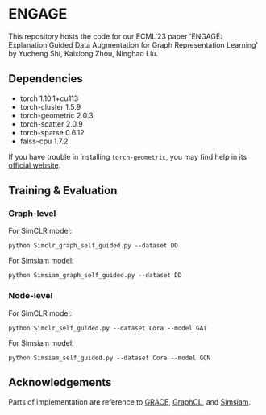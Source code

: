 # ENGAGE
This repository hosts the code for our ECML'23 paper 'ENGAGE: Explanation Guided Data Augmentation for Graph Representation Learning' by Yucheng Shi, Kaixiong Zhou, Ninghao Liu.

## Dependencies
* torch 1.10.1+cu113 
* torch-cluster 1.5.9 
* torch-geometric 2.0.3 
* torch-scatter 2.0.9
* torch-sparse 0.6.12
* faiss-cpu 1.7.2

If you have trouble in installing `torch-geometric`, you may find help in its [official website](https://pytorch-geometric.readthedocs.io/en/latest/notes/installation.html).

## Training & Evaluation
### Graph-level
For SimCLR model:
```
python Simclr_graph_self_guided.py --dataset DD
```
For Simsiam model:
```
python Simsiam_graph_self_guided.py --dataset DD
```
### Node-level
For SimCLR model:
```
python Simclr_self_guided.py --dataset Cora --model GAT
```
For Simsiam model:
```
python Simsiam_self_guided.py --dataset Cora --model GCN
```
## Acknowledgements
Parts of implementation are reference to [GRACE](https://github.com/CRIPAC-DIG/GRACE), [GraphCL](https://github.com/Shen-Lab/GraphCL), and [Simsiam](https://github.com/PatrickHua/SimSiam).
